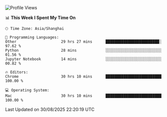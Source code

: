 <!--START_SECTION:waka-->
![Profile Views](http://img.shields.io/badge/Profile%20Views-0-blue)

📊 **This Week I Spent My Time On** 

```text
🕑︎ Time Zone: Asia/Shanghai

💬 Programming Languages: 
Other                    29 hrs 27 mins      ████████████████████████░   97.62 % 
Python                   28 mins             ░░░░░░░░░░░░░░░░░░░░░░░░░   01.56 % 
Jupyter Notebook         14 mins             ░░░░░░░░░░░░░░░░░░░░░░░░░   00.82 % 

🔥 Editors: 
Chrome                   30 hrs 10 mins      █████████████████████████   100.00 % 

💻 Operating System: 
Mac                      30 hrs 10 mins      █████████████████████████   100.00 % 
```


 Last Updated on 30/08/2025 22:20:19 UTC
<!--END_SECTION:waka-->